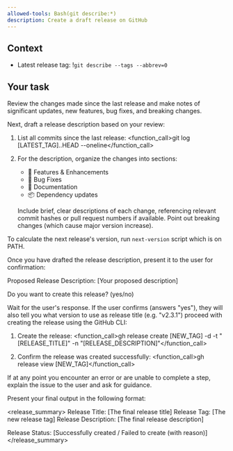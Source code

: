 ```yaml
---
allowed-tools: Bash(git describe:*)
description: Create a draft release on GitHub
---
```


## Context

- Latest release tag: !`git describe --tags --abbrev=0`

## Your task

Review the changes made since the last release and make notes of significant updates, new features, bug fixes, and breaking changes.

Next, draft a release description based on your review:

1. List all commits since the last release:
   <function_call>git log [LATEST_TAG]..HEAD --oneline</function_call>

2. For the description, organize the changes into sections:
   - 🚀 Features & Enhancements
   - 🐛 Bug Fixes
   - 📖 Documentation
   - 📦 Dependency updates

   Include brief, clear descriptions of each change, referencing relevant commit hashes or pull request numbers if available. Point out breaking changes (which cause major version increase).

To calculate the next release's version, run `next-version` script which is on PATH.

Once you have drafted the release description, present it to the user for confirmation:

<output>
Proposed Release Description:
[Your proposed description]

Do you want to create this release? (yes/no)
</output>

Wait for the user's response. If the user confirms (answers "yes"), they will also tell you what version to use as release title (e.g. "v2.3.1") proceed with creating the release using the GitHub CLI:

1. Create the release:
   <function_call>gh release create [NEW_TAG] -d -t "[RELEASE_TITLE]" -n "[RELEASE_DESCRIPTION]"</function_call>

2. Confirm the release was created successfully:
   <function_call>gh release view [NEW_TAG]</function_call>

If at any point you encounter an error or are unable to complete a step, explain the issue to the user and ask for guidance.

Present your final output in the following format:

<release_summary>
Release Title: [The final release title]
Release Tag: [The new release tag]
Release Description:
[The final release description]

Release Status: [Successfully created / Failed to create (with reason)]
</release_summary>
